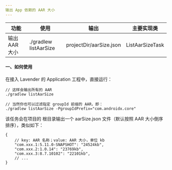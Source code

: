 ```yaml
---
输出 App 依赖的 AAR 大小
---
```


| 功能          | 使用                  | 输出                    | 主要实现类      |
| ------------- | --------------------- | ----------------------- | --------------- |
| 输出 AAR 大小 | ./gradlew listAarSize | projectDir/aarSize.json | ListAarSizeTask |

#### 一、如何使用

在接入 Lavender 的 Application 工程中，直接运行：

```
// 这样会输出所有的 AAR
./gradlew listAarSize

// 当然你也可以过滤指定 groupId 前缀的 AAR，即：
./gradlew listAarSize -PgroupIdPrefix="com.androidx.core"
```

该任务会在项目的 根目录输出一个 aarSize.json 文件（默认按照 AAR 大小倒序排序），类似如下：

```
{
    // key: AAR 名称；value: AAR 大小，单位 kb
    "com.xxx.1:5.11.0-SNAPSHOT": "24524kb",
    "com.xxx.2:1.0.14": "23769kb",
    "com.xxx.3:8.7.10102": "22101kb",
    // ...
}    
```
